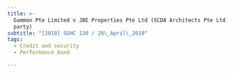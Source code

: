 ```yaml
---
title: >-
  Gammon Pte Limited v JBE Properties Pte Ltd (SCDA Architects Pte Ltd, third
  party)
subtitle: "[2010] SGHC 130 / 28\_April\_2010"
tags:
  - Credit and security
  - Performance bond

---
```


